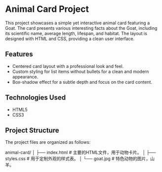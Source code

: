 # Animal Card Project

This project showcases a simple yet interactive animal card featuring a Goat. The card presents various interesting facts about the Goat, including its scientific name, average length, lifespan, and habitat. The layout is designed with HTML and CSS, providing a clean user interface.

## Features

- Centered card layout with a professional look and feel.
- Custom styling for list items without bullets for a clean and modern appearance.
- Box-shadow effect for a subtle depth and focus on the card content.

## Technologies Used

- HTML5
- CSS3

## Project Structure

The project files are organized as follows:

animal-card/
│   ├── index.html # 主要的HTML文件，用于动物卡片。
│   ├── styles.css # 用于定制外观的样式表。
│   └── goat.jpg   # 特色动物的图片，山羊。

